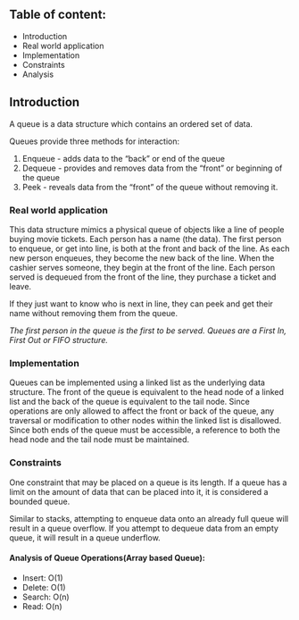 ## Table of content:
 - Introduction
 - Real world application
 - Implementation
 - Constraints
 - Analysis

## Introduction
A queue is a data structure which contains an ordered set of data.

Queues provide three methods for interaction:

1. Enqueue - adds data to the “back” or end of the queue
2. Dequeue - provides and removes data from the “front” or beginning of the queue
3. Peek - reveals data from the “front” of the queue without removing it.

### Real world application
This data structure mimics a physical queue of objects like a line of people buying movie tickets. Each person has a name (the data). The first person to enqueue, or get into line, is both at the front and back of the line. As each new person enqueues, they become the new back of the line.
When the cashier serves someone, they begin at the front of the line. Each person served is dequeued from the front of the line, they purchase a ticket and leave.

If they just want to know who is next in line, they can peek and get their name without removing them from the queue.

*The first person in the queue is the first to be served. Queues are a First In, First Out or FIFO structure.*


### Implementation

Queues can be implemented using a linked list as the underlying data structure. The front of the queue is equivalent to the head node of a linked list and the back of the queue is equivalent to the tail node.
Since operations are only allowed to affect the front or back of the queue, any traversal or modification to other nodes within the linked list is disallowed. Since both ends of the queue must be accessible, a reference to both the head node and the tail node must be maintained.

### Constraints

One constraint that may be placed on a queue is its length. If a queue has a limit on the amount of data that can be placed into it, it is considered a bounded queue.

Similar to stacks, attempting to enqueue data onto an already full queue will result in a queue overflow. If you attempt to dequeue data from an empty queue, it will result in a queue underflow.


#### Analysis of Queue Operations(Array based Queue):

- Insert: O(1)
- Delete: O(1)
- Search: O(n)
- Read: O(n)
